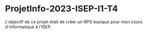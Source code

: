 # ProjetInfo-2023-ISEP-I1-T4
L'objectif de ce projet était de créer un RPG basique pour mon cours d'informatique à l'ISEP.
